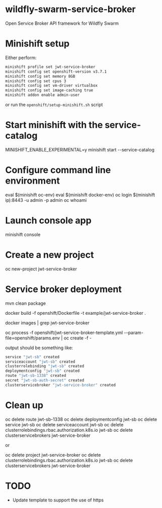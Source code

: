 # wildfly-swarm-service-broker
Open Service Broker API framework for Wildfly Swarm

# Minishift setup
Either perform:

```bash
minishift profile set jwt-service-broker
minishift config set openshift-version v3.7.1
minishift config set memory 8GB
minishift config set cpus 3
minishift config set vm-driver virtualbox
minishift config set image-caching true
minishift addon enable admin-user
```

or run the `openshift/setup-minishift.sh` script

# Start minishift with the service-catalog
MINISHIFT_ENABLE_EXPERIMENTAL=y minishift start --service-catalog

# Configure command line environment
eval $(minishift oc-env)
eval $(minishift docker-env)
oc login $(minishift ip):8443 -u admin -p admin
oc whoami

# Launch console app
minishift console

# Create a new project
oc new-project jwt-service-broker

# Service broker deployment
mvn clean package

docker build -f openshift/Dockerfile -t example/jwt-service-broker .

docker images | grep jwt-service-broker

oc process -f openshift/jwt-service-broker-template.yml --param-file=openshift/params.env | oc create -f -

output should be something like:
```bash
service "jwt-sb" created
serviceaccount "jwt-sb" created
clusterrolebinding "jwt-sb" created
deploymentconfig "jwt-sb" created
route "jwt-sb-1338" created
secret "jwt-sb-auth-secret" created
clusterservicebroker "jwt-service-broker" created
```

# Clean up
oc delete route jwt-sb-1338
oc delete deploymentconfig jwt-sb
oc delete service jwt-sb
oc delete serviceaccount jwt-sb
oc delete clusterrolebindings.rbac.authorization.k8s.io jwt-sb
oc delete clusterservicebrokers jwt-service-broker

or

oc delete project jwt-service-broker
oc delete clusterrolebindings.rbac.authorization.k8s.io jwt-sb
oc delete clusterservicebrokers jwt-service-broker

# TODO
* Update template to support the use of https
